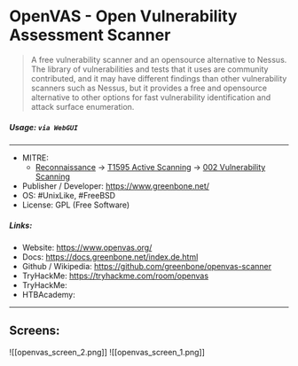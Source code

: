 # OpenVAS - Open Vulnerability Assessment Scanner
> A free vulnerability scanner and an opensource alternative to Nessus. The library of vulnerabilities and tests that it uses are community contributed, and it may have different findings than other vulnerability scanners such as Nessus, but it provides a free and opensource alternative to other options for fast vulnerability identification and attack surface enumeration.

##### Usage: `via WebGUI`
___
- MITRE: 
	- [Reconnaissance](https://attack.mitre.org/tactics/TA0043/) -> [T1595 Active Scanning](https://attack.mitre.org/techniques/T1595/) -> [002 Vulnerability Scanning](https://attack.mitre.org/techniques/T1595/002/)
- Publisher / Developer: https://www.greenbone.net/
- OS: #UnixLike, #FreeBSD
- License: GPL (Free Software)

##### Links:
- Website: https://www.openvas.org/
- Docs: https://docs.greenbone.net/index.de.html
- Github / Wikipedia: https://github.com/greenbone/openvas-scanner
- TryHackMe: https://tryhackme.com/room/openvas
- TryHackMe: 
- HTBAcademy:
 ___
## Screens:
![[openvas_screen_2.png]]
![[openvas_screen_1.png]]

